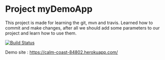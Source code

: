 # Project myDemoApp
This project is made for learning the git, mvn and travis. Learned how to commit and make changes, after all we should add some parameters to our project and learn how to use them.

[![Build Status](https://travis-ci.org/dgumus/myDemoApp.svg?branch=master)](https://travis-ci.org/dgumus/myDemoApp)

Demo site : https://calm-coast-84802.herokuapp.com/